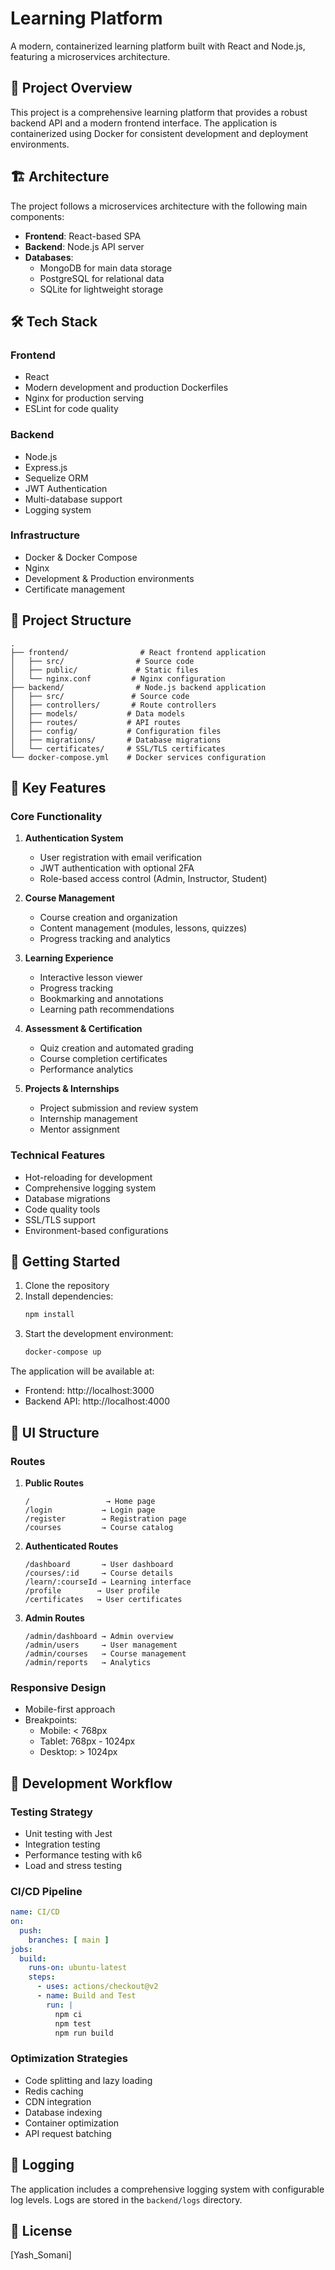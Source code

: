 # Learning Platform

A modern, containerized learning platform built with React and Node.js, featuring a microservices architecture.

## 🚀 Project Overview

This project is a comprehensive learning platform that provides a robust backend API and a modern frontend interface. The application is containerized using Docker for consistent development and deployment environments.

## 🏗️ Architecture

The project follows a microservices architecture with the following main components:

- **Frontend**: React-based SPA
- **Backend**: Node.js API server
- **Databases**: 
  - MongoDB for main data storage
  - PostgreSQL for relational data
  - SQLite for lightweight storage

## 🛠️ Tech Stack

### Frontend
- React
- Modern development and production Dockerfiles
- Nginx for production serving
- ESLint for code quality

### Backend
- Node.js
- Express.js
- Sequelize ORM
- JWT Authentication
- Multi-database support
- Logging system

### Infrastructure
- Docker & Docker Compose
- Nginx
- Development & Production environments
- Certificate management

## 📁 Project Structure

```
.
├── frontend/                # React frontend application
│   ├── src/                # Source code
│   ├── public/             # Static files
│   └── nginx.conf         # Nginx configuration
├── backend/                # Node.js backend application
│   ├── src/               # Source code
│   ├── controllers/       # Route controllers
│   ├── models/           # Data models
│   ├── routes/           # API routes
│   ├── config/           # Configuration files
│   ├── migrations/       # Database migrations
│   └── certificates/     # SSL/TLS certificates
└── docker-compose.yml    # Docker services configuration
```

## 🔧 Key Features

### Core Functionality
1. **Authentication System**
   - User registration with email verification
   - JWT authentication with optional 2FA
   - Role-based access control (Admin, Instructor, Student)

2. **Course Management**
   - Course creation and organization
   - Content management (modules, lessons, quizzes)
   - Progress tracking and analytics

3. **Learning Experience**
   - Interactive lesson viewer
   - Progress tracking
   - Bookmarking and annotations
   - Learning path recommendations

4. **Assessment & Certification**
   - Quiz creation and automated grading
   - Course completion certificates
   - Performance analytics

5. **Projects & Internships**
   - Project submission and review system
   - Internship management
   - Mentor assignment

### Technical Features
- Hot-reloading for development
- Comprehensive logging system
- Database migrations
- Code quality tools
- SSL/TLS support
- Environment-based configurations

## 🚀 Getting Started

1. Clone the repository
2. Install dependencies:
   ```bash
   npm install
   ```
3. Start the development environment:
   ```bash
   docker-compose up
   ```

The application will be available at:
- Frontend: http://localhost:3000
- Backend API: http://localhost:4000

## 📱 UI Structure

### Routes
1. **Public Routes**
   ```
   /                 → Home page
   /login           → Login page
   /register        → Registration page
   /courses         → Course catalog
   ```

2. **Authenticated Routes**
   ```
   /dashboard       → User dashboard
   /courses/:id     → Course details
   /learn/:courseId → Learning interface
   /profile        → User profile
   /certificates   → User certificates
   ```

3. **Admin Routes**
   ```
   /admin/dashboard → Admin overview
   /admin/users     → User management
   /admin/courses   → Course management
   /admin/reports   → Analytics
   ```

### Responsive Design
- Mobile-first approach
- Breakpoints:
  - Mobile: < 768px
  - Tablet: 768px - 1024px
  - Desktop: > 1024px

## 🔄 Development Workflow

### Testing Strategy
- Unit testing with Jest
- Integration testing
- Performance testing with k6
- Load and stress testing

### CI/CD Pipeline
```yaml
name: CI/CD
on:
  push:
    branches: [ main ]
jobs:
  build:
    runs-on: ubuntu-latest
    steps:
      - uses: actions/checkout@v2
      - name: Build and Test
        run: |
          npm ci
          npm test
          npm run build
```

### Optimization Strategies
- Code splitting and lazy loading
- Redis caching
- CDN integration
- Database indexing
- Container optimization
- API request batching

## 📝 Logging

The application includes a comprehensive logging system with configurable log levels. Logs are stored in the `backend/logs` directory.

## 📄 License

[Yash_Somani]
